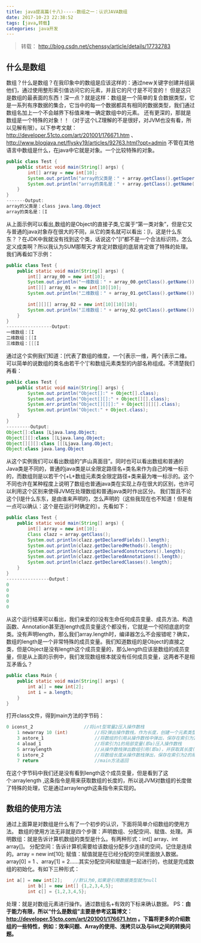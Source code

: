 ```yaml
---
title: java提高篇(十八)-----数组之一：认识JAVA数组
date: 2017-10-23 22:38:52
tags: [java,转载]
categories: java开发
---
```

> 转载： http://blog.csdn.net/chenssy/article/details/17732783


## 什么是数组
数组？什么是数组？在我印象中的数组是应该这样的：通过new关键字创建并组装他们，通过使用整形索引值访问它的元素，并且它的尺寸是不可变的！
但是这只是数组的最表面的东西！深一点？就是这样：数组是一个简单的复合数据类型，它是一系列有序数据的集合，它当中的每一个数据都具有相同的数据类型，我们通过数组名加上一个不会越界下标值来唯一确定数组中的元素。
还有更深的，那就是数组是一个特殊的对象！！（对于这个LZ理解的不是很好，对JVM也没有看，所以见解有限）。以下参考文献：http://developer.51cto.com/art/201001/176671.htm 、 http://www.blogjava.net/flysky19/articles/92763.html?opt=admin
不管在其他语言中数组是什么，在java中它就是对象。一个比较特殊的对象。
<!-- more -->

```java
public class Test {  
    public static void main(String[] args) {  
        int[] array = new int[10];  
        System.out.println("array的父类是：" + array.getClass().getSuperclass());  
        System.out.println("array的类名是：" + array.getClass().getName());  
    }  
}  
-------Output:  
array的父类是：class java.lang.Object  
array的类名是：[I  
```
从上面示例可以看出,数组的是Object的直接子类,它属于“第一类对象”，但是它又与普通的java对象存在很大的不同，从它的类名就可以看出：[I，这是什么东东？？在JDK中我就没有找到这个类，话说这个"[I”都不是一个合法标识符。怎么定义成类啊？所以我认为SUM那帮天才肯定对数组的底层肯定做了特殊的处理。
我们再看如下示例：
```java
public class Test {  
    public static void main(String[] args) {  
        int[] array_00 = new int[10];  
        System.out.println("一维数组：" + array_00.getClass().getName());  
        int[][] array_01 = new int[10][10];  
        System.out.println("二维数组：" + array_01.getClass().getName());  
          
        int[][][] array_02 = new int[10][10][10];  
        System.out.println("三维数组：" + array_02.getClass().getName());  
    }  
}  
-----------------Output:  
一维数组：[I  
二维数组：[[I  
三维数组：[[[I  
```
通过这个实例我们知道：[代表了数组的维度，一个[表示一维，两个[表示二维。可以简单的说数组的类名由若干个'['和数组元素类型的内部名称组成。不清楚我们再看：
```java
public class Test {  
    public static void main(String[] args) {  
        System.out.println("Object[]:" + Object[].class);  
        System.out.println("Object[][]:" + Object[][].class);  
        System.err.println("Object[][][]:" + Object[][][].class);  
        System.out.println("Object:" + Object.class);  
    }  
}  
---------Output:  
Object[]:class [Ljava.lang.Object;  
Object[][]:class [[Ljava.lang.Object;  
Object[][][]:class [[[Ljava.lang.Object;  
Object:class java.lang.Object  
```
从这个实例我们可以看出数组的“庐山真面目”。同时也可以看出数组和普通的Java类是不同的，普通的java类是以全限定路径名+类名来作为自己的唯一标示的，而数组则是以若干个[+L+数组元素类全限定路径+类来最为唯一标示的。这个不同也许在某种程度上说明了数组也普通java类在实现上存在很大的区别，也许可以利用这个区别来使得JVM在处理数组和普通java类时作出区分。
我们暂且不论这个[I是什么东东，是由谁来声明的，怎么声明的（这些我现在也不知道！但是有一点可以确认：这个是在运行时确定的）。先看如下：
```java
public class Test {  
    public static void main(String[] args) {  
        int[] array = new int[10];  
        Class clazz = array.getClass();     
        System.out.println(clazz.getDeclaredFields().length);     
        System.out.println(clazz.getDeclaredMethods().length);     
        System.out.println(clazz.getDeclaredConstructors().length);     
        System.out.println(clazz.getDeclaredAnnotations().length);     
        System.out.println(clazz.getDeclaredClasses().length);     
    }  
}  
----------------Output：  
0  
0  
0  
0  
0  
```
从这个运行结果可以看出，我们亲爱的[I没有生命任何成员变量、成员方法、构造函数、Annotation甚至连length成员变量这个都没有，它就是一个彻彻底底的空类。没有声明length，那么我们array.length时，编译器怎么不会报错呢？确实，数组的length是一个非常特殊的成员变量。我们知道数组的是Object的直接之类，但是Object是没有length这个成员变量的，那么length应该是数组的成员变量，但是从上面的示例中，我们发现数组根本就没有任何成员变量，这两者不是相互矛盾么？
```java
public class Main {  
    public static void main(String[] args) {  
        int a[] = new int[2];  
        int i = a.length;  
    }  
}  
```
打开class文件，得到main方法的字节码：
```java
0 iconst_2                   //将int型常量2压入操作数栈    
    1 newarray 10 (int)          //将2弹出操作数栈，作为长度，创建一个元素类型为int, 维度为1的数组，并将数组的引用压入操作数栈    
    3 astore_1                   //将数组的引用从操作数栈中弹出，保存在索引为1的局部变量(即a)中    
    4 aload_1                    //将索引为1的局部变量(即a)压入操作数栈    
    5 arraylength                //从操作数栈弹出数组引用(即a)，并获取其长度(JVM负责实现如何获取)，并将长度压入操作数栈    
    6 istore_2                   //将数组长度从操作数栈弹出，保存在索引为2的局部变量(即i)中    
    7 return                     //main方法返回  
```
在这个字节码中我们还是没有看到length这个成员变量，但是看到了这个:arraylength ,这条指令是用来获取数组的长度的，所以说JVM对数组的长度做了特殊的处理，它是通过arraylength这条指令来实现的。
## 数组的使用方法
通过上面算是对数组是什么有了一个初步的认识，下面将简单介绍数组的使用方法。
数组的使用方法无非就是四个步骤：声明数组、分配空间、赋值、处理。
声明数组：就是告诉计算机数组的类型是什么。有两种形式：int[] array、int array[]。
分配空间：告诉计算机需要给该数组分配多少连续的空间，记住是连续的。array = new int[10];
赋值：赋值就是在已经分配的空间里面放入数据。array[0] = 1 、array[1] = 2……其实分配空间和赋值是一起进行的，也就是完成数组的初始化。有如下三种形式：
```java
int a[] = new int[2];    //默认为0,如果是引用数据类型就为null  
        int b[] = new int[] {1,2,3,4,5};      
        int c[] = {1,2,3,4,5};  
```
处理：就是对数组元素进行操作。通过数组名+有效的下标来确认数据。
PS：**由于能力有限，所以“什么是数组”主要是参考这篇博文：http://developer.51cto.com/art/201001/176671.htm 。下篇将更多的介绍数组的一些特性，例如：效率问题、Array的使用、浅拷贝以及与list之间的转换问题。**
